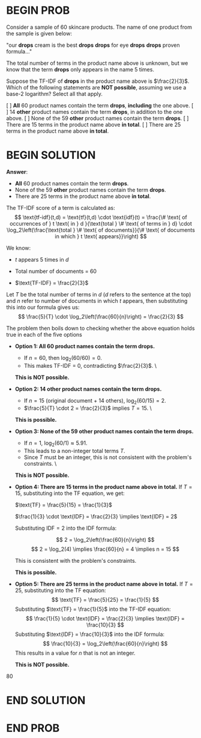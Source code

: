 # BEGIN PROB

Consider a sample of 60 skincare products. The name of one product from
the sample is given below:

  "our **drops** cream is the best **drops** **drops** for eye **drops**
        **drops** proven formula\...\"

The total number of terms in the product name above is unknown, but we
know that the term **drops** only appears in the name 5 times.

Suppose the TF-IDF of **drops** in the product name above is
$\frac{2}{3}$. Which of the following statements are **NOT possible**,
assuming we use a base-2 logarithm? Select all that apply.

[ ] **All** 60 product names contain the term **drops**, **including** the one above.
[ ] 14 **other** product names contain the term **drops**, in addition to the one above.
[ ] None of the 59 **other** product names contain the term **drops**.
[ ] There are 15 terms in the product name above **in total**.
[ ] There are 25 terms in the product name above **in total**.

# BEGIN SOLUTION

**Answer**: 

- **All** 60 product names contain the term **drops**.  
- None of the 59 **other** product names contain the term **drops**.  
- There are 25 terms in the product name above **in total**.

The TF-IDF score of a term is calculated as:
$$
\text{tf-idf}(t,d) = \text{tf}(t,d) \cdot \text{idf}(t)
                    = \frac{\# \text{ of occurrences of } t \text{ in } d }{\text{total } \# \text{ of terms in } d} \cdot \log_2\left(\frac{\text{total } \# \text{ of documents}}{\# \text{ of documents in which } t \text{ appears}}\right)
$$


We know: 

- $t$ appears 5 times in $d$ 

- Total number of documents = 60 

- $\text{TF-IDF} = \frac{2}{3}$ 


Let $T$ be the total number of terms in $d$ ($d$ refers to the sentence at the top) and $n$ refer to number of documents in which $t$ appears, then substituting this into our formula gives us:
$$
\frac{5}{T} \cdot \log_2\left(\frac{60}{n}\right) = \frac{2}{3}
$$

The problem then boils down to checking whether the above equation holds true in each of the five options

* **Option 1: All 60 product names contain the term **drops**.** 
  - If $n = 60$, then $\log_2(60/60) = 0$.
  - This makes TF-IDF = 0, contradicting $\frac{2}{3}$. \

  **This is NOT possible.**

* **Option 2: 14 other product names contain the term **drops**.**
  - If $n = 15$ (original document + 14 others), $\log_2(60/15) = 2$.
  - $\frac{5}{T} \cdot 2 = \frac{2}{3}$ implies $T = 15$. \

  **This is possible.**

* **Option 3: None of the 59 other product names contain the term **drops**.**
  - If $n = 1$, $\log_2(60/1) \approx 5.91$.
  - This leads to a non-integer total terms $T$.
  - Since $T$ must be an integer, this is not consistent with the problem's constraints. \

  **This is NOT possible.**

* **Option 4: There are 15 terms in the product name above in total.**
  If $T = 15$, substituting into the TF equation, we get:

  $\text{TF} = \frac{5}{15} = \frac{1}{3}$

  $\frac{1}{3} \cdot \text{IDF} = \frac{2}{3} \implies \text{IDF} = 2$

  Substituting $\text{IDF} = 2$ into the IDF formula:

  $$
  2 = \log_2\left(\frac{60}{n}\right)
  $$
  $$
  2 = \log_2(4) \implies \frac{60}{n} = 4 \implies n = 15
  $$
  
  This is consistent with the problem's constraints.

  **This is possible.**
 

* **Option 5: There are 25 terms in the product name above in total.**
If $T = 25$, substituting into the TF equation:
$$
\text{TF} = \frac{5}{25} = \frac{1}{5}
$$
Substituting $\text{TF} = \frac{1}{5}$ into the TF-IDF equation:
$$
\frac{1}{5} \cdot \text{IDF} = \frac{2}{3} \implies \text{IDF} = \frac{10}{3}
$$
Substituting $\text{IDF} = \frac{10}{3}$ into the IDF formula:
$$
\frac{10}{3} = \log_2\left(\frac{60}{n}\right)
$$
This results in a value for $n$ that is not an integer. 

  **This is NOT possible.**

<average>80</average>

# END SOLUTION

# END PROB